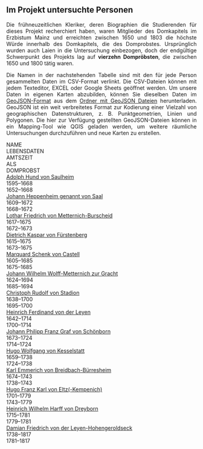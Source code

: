 <h2>Im Projekt untersuchte Personen</h2>

<p align="justify">Die frühneuzeitlichen Kleriker, deren Biographien die Studierenden für dieses Projekt recherchiert haben, waren Mitglieder des Domkapitels im Erzbistum Mainz und erreichten zwischen 1650 und 1803 die höchste Würde innerhalb des Domkapitels, die des Domprobstes. Ursprünglich wurden auch Laien in die Untersuchung einbezogen, doch der endgültige Schwerpunkt des Projekts lag auf <strong>vierzehn Dompröbsten</strong>, die zwischen 1650 und 1800 tätig waren.</p>

<p align="justify">Die Namen in der nachstehenden Tabelle sind mit den für jede Person gesammelten Daten im CSV-Format verlinkt. Die CSV-Dateien können mit jedem Texteditor, EXCEL oder Google Sheets geöffnet werden. Um unsere Daten in eigenen Karten abzubilden, können Sie dieselben Daten im <a href="https://geojson.org/">GeoJSON-Format</a> aus dem <a href="./GeoJSON layers">Ordner mit GeoJSON Dateien</a> herunterladen. GeoJSON ist ein weit verbreitetes Format zur Kodierung einer Vielzahl von geographischen Datenstrukturen, z. B. Punktgeometrien, Linien und Polygonen. Die hier zur Verfügung gestellten GeoJSON-Dateien können in ein Mapping-Tool wie QGIS geladen werden, um weitere räumliche Untersuchungen durchzuführen und neue Karten zu erstellen.</p>

<div class="divTable">
<div class="divTableBody">
<div class="headRow">
<div class="divTableCell" style="width:60%">NAME</div>
<div class="divTableCell" style="width:20%">LEBENSDATEN</div>
<div class="divTableCell" style="width:20%">AMTSZEIT<br /> ALS DOMPROBST</div>
</div>
<div class="divTableRow">
<div class="divTableCell"><a href="https://github.com/ieg-dhr/DigiKAR_Projektseminar/blob/pages-dev/CSV tables/CSV_Domherren_individualBIOGRAPHIES/Adolph Hund von Saulheim.csv">Adolph Hund von Saulheim</a></div>
<div class="divTableCell">1595&ndash;1668</div>
<div class="divTableCell">1652&ndash;1668</div>
</div>
<div class="divTableRow">
<div class="divTableCell"><a href="https://github.com/ieg-dhr/DigiKAR_Projektseminar/blob/pages-dev/CSV tables/CSV_Domherren_individualBIOGRAPHIES/Johann Heppenheim genannt von Saal.csv">Johann Heppenheim genannt von Saal</a></div>
<div class="divTableCell">1609&ndash;1672</div>
<div class="divTableCell">1668&ndash;1672</div>
</div>
<div class="divTableRow">
<div class="divTableCell"><a href="https://github.com/ieg-dhr/DigiKAR_Projektseminar/blob/pages-dev/CSV tables/CSV_Domherren_individualBIOGRAPHIES/Lothar Friedrich von Metternich-Burscheid.csv">Lothar Friedrich von Metternich-Burscheid</a></div>
<div class="divTableCell">1617&ndash;1675</div>
<div class="divTableCell">1672&ndash;1673</div>
</div>
<div class="divTableRow">
<div class="divTableCell"><a href="https://github.com/ieg-dhr/DigiKAR_Projektseminar/blob/pages-dev/CSV tables/CSV_Domherren_individualBIOGRAPHIES/Dietrich Kaspar von F&uuml;rstenberg.csv">Dietrich Kaspar von F&uuml;rstenberg</a></div>
<div class="divTableCell">1615&ndash;1675</div>
<div class="divTableCell">1673&ndash;1675</div>
</div>
<div class="divTableRow">
<div class="divTableCell"><a href="https://github.com/ieg-dhr/DigiKAR_Projektseminar/blob/pages-dev/CSV tables/CSV_Domherren_individualBIOGRAPHIES/Marquard Schenk von Castell.csv">Marquard Schenk von Castell</a></div>
<div class="divTableCell">1605&ndash;1685</div>
<div class="divTableCell">1675&ndash;1685</div>
</div>
<div class="divTableRow">
<div class="divTableCell"><a href="https://github.com/ieg-dhr/DigiKAR_Projektseminar/blob/pages-dev/CSV tables/CSV_Domherren_individualBIOGRAPHIES/Johann Wilhelm Wolff-Metternich zur Gracht.csv">Johann Wilhelm Wolff-Metternich zur Gracht</a></div>
<div class="divTableCell">1624&ndash;1694</div>
<div class="divTableCell">1685&ndash;1694</div>
</div>
<div class="divTableRow">
<div class="divTableCell"><a href="https://github.com/ieg-dhr/DigiKAR_Projektseminar/blob/pages-dev/CSV tables/CSV_Domherren_individualBIOGRAPHIES/Christoph Rudolf von Stadion.csv">Christoph Rudolf von Stadion</a></div>
<div class="divTableCell">1638&ndash;1700</div>
<div class="divTableCell">1695&ndash;1700</div>
</div>
<div class="divTableRow">
<div class="divTableCell"><a href="https://github.com/ieg-dhr/DigiKAR_Projektseminar/blob/pages-dev/CSV tables/CSV_Domherren_individualBIOGRAPHIES/Heinrich Ferdinand von der Leyen.csv">Heinrich Ferdinand von der Leyen</a></div>
<div class="divTableCell">1642&ndash;1714</div>
<div class="divTableCell">1700&ndash;1714</div>
</div>
<div class="divTableRow">
<div class="divTableCell"><a href="https://github.com/ieg-dhr/DigiKAR_Projektseminar/blob/pages-dev/CSV tables/CSV_Domherren_individualBIOGRAPHIES/Johann Philipp Franz Graf von Sch&ouml;nborn.csv">Johann Philipp Franz Graf von Sch&ouml;nborn</a></div>
<div class="divTableCell">1673&ndash;1724</div>
<div class="divTableCell">1714&ndash;1724</div>
</div>
<div class="divTableRow">
<div class="divTableCell"><a href="https://github.com/ieg-dhr/DigiKAR_Projektseminar/blob/pages-dev/CSV tables/CSV_Domherren_individualBIOGRAPHIES/Hugo Wolfgang von Kesselstatt.csv">Hugo Wolfgang von Kesselstatt</a></div>
<div class="divTableCell">1659&ndash;1738</div>
<div class="divTableCell">1724&ndash;1738</div>
</div>
<div class="divTableRow">
<div class="divTableCell"><a href="https://github.com/ieg-dhr/DigiKAR_Projektseminar/blob/pages-dev/CSV tables/CSV_Domherren_individualBIOGRAPHIES/Karl Emmerich von Breidbach-B&uuml;rresheim.csv">Karl Emmerich von Breidbach-B&uuml;rresheim</a></div>
<div class="divTableCell">1674&ndash;1743</div>
<div class="divTableCell">1738&ndash;1743</div>
</div>
<div class="divTableRow">
<div class="divTableCell"><a href="https://github.com/ieg-dhr/DigiKAR_Projektseminar/blob/pages-dev/CSV tables/CSV_Domherren_individualBIOGRAPHIES/Hugo Franz Karl von Eltz(-Kempenich).csv">Hugo Franz Karl von Eltz(-Kempenich)</a></div>
<div class="divTableCell">1701&ndash;1779</div>
<div class="divTableCell">1743&ndash;1779</div>
</div>
<div class="divTableRow">
<div class="divTableCell"><a href="https://github.com/ieg-dhr/DigiKAR_Projektseminar/blob/pages-dev/CSV tables/CSV_Domherren_individualBIOGRAPHIES/Heinrich Wilhelm Harff von Dreyborn.csv">Heinrich Wilhelm Harff von Dreyborn</a></div>
<div class="divTableCell">1715&ndash;1781</div>
<div class="divTableCell">1779&ndash;1781</div>
</div>
<div class="divTableRow">
<div class="divTableCell"><a href="https://github.com/ieg-dhr/DigiKAR_Projektseminar/blob/pages-dev/CSV tables/CSV_Domherren_individualBIOGRAPHIES/Damian Friedrich von der Leyen-Hohengeroldseck.csv">Damian Friedrich von der Leyen-Hohengeroldseck</a></div>
<div class="divTableCell">1738&ndash;1817</div>
<div class="divTableCell">1781&ndash;1817</div>
</div>
</div>
</div>
